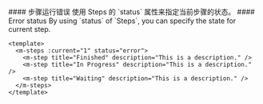 <cn>
#### 步骤运行错误
使用 Steps 的 `status` 属性来指定当前步骤的状态。
</cn>

<us>
#### Error status
By using `status` of `Steps`, you can specify the state for current step.
</us>

```vue
<template>
  <m-steps :current="1" status="error">
    <m-step title="Finished" description="This is a description." />
    <m-step title="In Progress" description="This is a description." />
    <m-step title="Waiting" description="This is a description." />
  </m-steps>
</template>
```
